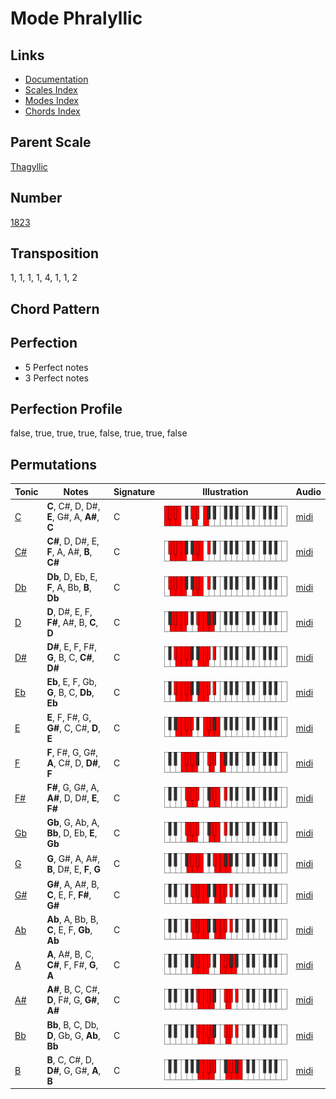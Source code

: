 # Mode Phralyllic

## Links

- [Documentation](README.md)
- [Scales Index](Scales.md)
- [Modes Index](Modes.md)
- [Chords Index](Chords.md)

## Parent Scale

[Thagyllic](ScaleThagyllic.md)

## Number

[1823](https://ianring.com/musictheory/scales/1823)

## Transposition

1, 1, 1, 1, 4, 1, 1, 2

## Chord Pattern



## Perfection

- 5 Perfect notes
- 3 Perfect notes

## Perfection Profile

false, true, true, true, false, true, true, false

## Permutations

| Tonic | Notes | Signature | Illustration | Audio |
|-------|-------|-----------|--------------|-------|
| [C](ModeCNaturalPhralyllic.md) | **C**, C#, D, D#, **E**, G#, A, **A#**, **C** | C | ![CNaturalPhralyllic](ModeCNaturalPhralyllic.png) | [midi](https://github.com/edipermadi/music/blob/main/docs/ModeCNaturalPhralyllic.mid?raw=true) |
| [C#](ModeCSharpPhralyllic.md) | **C#**, D, D#, E, **F**, A, A#, **B**, **C#** | C | ![CSharpPhralyllic](ModeCSharpPhralyllic.png) | [midi](https://github.com/edipermadi/music/blob/main/docs/ModeCSharpPhralyllic.mid?raw=true) |
| [Db](ModeDFlatPhralyllic.md) | **Db**, D, Eb, E, **F**, A, Bb, **B**, **Db** | C | ![DFlatPhralyllic](ModeDFlatPhralyllic.png) | [midi](https://github.com/edipermadi/music/blob/main/docs/ModeDFlatPhralyllic.mid?raw=true) |
| [D](ModeDNaturalPhralyllic.md) | **D**, D#, E, F, **F#**, A#, B, **C**, **D** | C | ![DNaturalPhralyllic](ModeDNaturalPhralyllic.png) | [midi](https://github.com/edipermadi/music/blob/main/docs/ModeDNaturalPhralyllic.mid?raw=true) |
| [D#](ModeDSharpPhralyllic.md) | **D#**, E, F, F#, **G**, B, C, **C#**, **D#** | C | ![DSharpPhralyllic](ModeDSharpPhralyllic.png) | [midi](https://github.com/edipermadi/music/blob/main/docs/ModeDSharpPhralyllic.mid?raw=true) |
| [Eb](ModeEFlatPhralyllic.md) | **Eb**, E, F, Gb, **G**, B, C, **Db**, **Eb** | C | ![EFlatPhralyllic](ModeEFlatPhralyllic.png) | [midi](https://github.com/edipermadi/music/blob/main/docs/ModeEFlatPhralyllic.mid?raw=true) |
| [E](ModeENaturalPhralyllic.md) | **E**, F, F#, G, **G#**, C, C#, **D**, **E** | C | ![ENaturalPhralyllic](ModeENaturalPhralyllic.png) | [midi](https://github.com/edipermadi/music/blob/main/docs/ModeENaturalPhralyllic.mid?raw=true) |
| [F](ModeFNaturalPhralyllic.md) | **F**, F#, G, G#, **A**, C#, D, **D#**, **F** | C | ![FNaturalPhralyllic](ModeFNaturalPhralyllic.png) | [midi](https://github.com/edipermadi/music/blob/main/docs/ModeFNaturalPhralyllic.mid?raw=true) |
| [F#](ModeFSharpPhralyllic.md) | **F#**, G, G#, A, **A#**, D, D#, **E**, **F#** | C | ![FSharpPhralyllic](ModeFSharpPhralyllic.png) | [midi](https://github.com/edipermadi/music/blob/main/docs/ModeFSharpPhralyllic.mid?raw=true) |
| [Gb](ModeGFlatPhralyllic.md) | **Gb**, G, Ab, A, **Bb**, D, Eb, **E**, **Gb** | C | ![GFlatPhralyllic](ModeGFlatPhralyllic.png) | [midi](https://github.com/edipermadi/music/blob/main/docs/ModeGFlatPhralyllic.mid?raw=true) |
| [G](ModeGNaturalPhralyllic.md) | **G**, G#, A, A#, **B**, D#, E, **F**, **G** | C | ![GNaturalPhralyllic](ModeGNaturalPhralyllic.png) | [midi](https://github.com/edipermadi/music/blob/main/docs/ModeGNaturalPhralyllic.mid?raw=true) |
| [G#](ModeGSharpPhralyllic.md) | **G#**, A, A#, B, **C**, E, F, **F#**, **G#** | C | ![GSharpPhralyllic](ModeGSharpPhralyllic.png) | [midi](https://github.com/edipermadi/music/blob/main/docs/ModeGSharpPhralyllic.mid?raw=true) |
| [Ab](ModeAFlatPhralyllic.md) | **Ab**, A, Bb, B, **C**, E, F, **Gb**, **Ab** | C | ![AFlatPhralyllic](ModeAFlatPhralyllic.png) | [midi](https://github.com/edipermadi/music/blob/main/docs/ModeAFlatPhralyllic.mid?raw=true) |
| [A](ModeANaturalPhralyllic.md) | **A**, A#, B, C, **C#**, F, F#, **G**, **A** | C | ![ANaturalPhralyllic](ModeANaturalPhralyllic.png) | [midi](https://github.com/edipermadi/music/blob/main/docs/ModeANaturalPhralyllic.mid?raw=true) |
| [A#](ModeASharpPhralyllic.md) | **A#**, B, C, C#, **D**, F#, G, **G#**, **A#** | C | ![ASharpPhralyllic](ModeASharpPhralyllic.png) | [midi](https://github.com/edipermadi/music/blob/main/docs/ModeASharpPhralyllic.mid?raw=true) |
| [Bb](ModeBFlatPhralyllic.md) | **Bb**, B, C, Db, **D**, Gb, G, **Ab**, **Bb** | C | ![BFlatPhralyllic](ModeBFlatPhralyllic.png) | [midi](https://github.com/edipermadi/music/blob/main/docs/ModeBFlatPhralyllic.mid?raw=true) |
| [B](ModeBNaturalPhralyllic.md) | **B**, C, C#, D, **D#**, G, G#, **A**, **B** | C | ![BNaturalPhralyllic](ModeBNaturalPhralyllic.png) | [midi](https://github.com/edipermadi/music/blob/main/docs/ModeBNaturalPhralyllic.mid?raw=true) |
